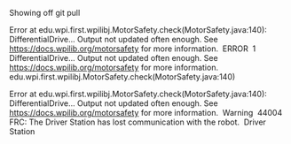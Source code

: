 Showing off git pull

Error at edu.wpi.first.wpilibj.MotorSafety.check(MotorSafety.java:140): DifferentialDrive... Output not updated often enough. See https://docs.wpilib.org/motorsafety for more information. ﻿
﻿﻿﻿﻿﻿﻿﻿﻿ERROR ﻿﻿ 1 ﻿﻿ DifferentialDrive... Output not updated often enough. See https://docs.wpilib.org/motorsafety for more information. ﻿﻿ edu.wpi.first.wpilibj.MotorSafety.check(MotorSafety.java:140) ﻿﻿﻿
﻿﻿﻿﻿﻿﻿ 

Error at edu.wpi.first.wpilibj.MotorSafety.check(MotorSafety.java:140): DifferentialDrive... Output not updated often enough. See https://docs.wpilib.org/motorsafety for more information. ﻿
﻿﻿﻿﻿﻿﻿﻿﻿Warning ﻿﻿ 44004 ﻿﻿ FRC: The Driver Station has lost communication with the robot. ﻿﻿ Driver Station ﻿﻿﻿
